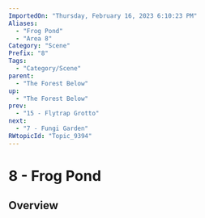 ```yaml
---
ImportedOn: "Thursday, February 16, 2023 6:10:23 PM"
Aliases:
  - "Frog Pond"
  - "Area 8"
Category: "Scene"
Prefix: "8"
Tags:
  - "Category/Scene"
parent:
  - "The Forest Below"
up:
  - "The Forest Below"
prev:
  - "15 - Flytrap Grotto"
next:
  - "7 - Fungi Garden"
RWtopicId: "Topic_9394"
---
```

# 8 - Frog Pond
## Overview
